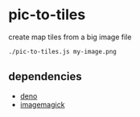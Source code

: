 # pic-to-tiles

create map tiles from a big image file

```sh
./pic-to-tiles.js my-image.png
```

## dependencies

* [deno](https://deno.com)
* [imagemagick](https://imagemagick.org)
